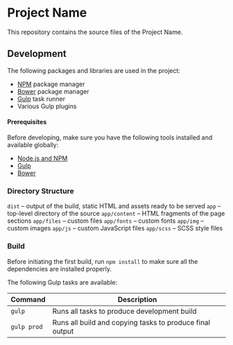 Project Name
====================================

This repository contains the source files of the Project Name.


## Development

The following packages and libraries are used in the project:

* [NPM](http://npmjs.com) package manager
* [Bower](http://bower.io) package manager
* [Gulp](http://gulpjs.com) task runner
* Various Gulp plugins


#### Prerequisites

Before developing, make sure you have the following tools installed and available globally:

* [Node.js and NPM](http://nodejs.org)
* [Gulp](http://gulpjs.com)
* [Bower](http://bower.io)


### Directory Structure

`dist` – output of the build, static HTML and assets ready to be served
`app` – top-level directory of the source
`app/content` – HTML fragments of the page sections
`app/files` – custom files
`app/fonts` – custom fonts
`app/img` – custom images
`app/js` – custom JavaScript files
`app/scss` – SCSS style files

### Build

Before initiating the first build, run `npm install` to make sure all the dependencies are installed properly.

The following Gulp tasks are available:

| Command             | Description                                                 |
|---------------------|-------------------------------------------------------------|
| `gulp`              | Runs all tasks to produce development build                 |
| `gulp prod`         | Runs all build and copying tasks to produce final output    |